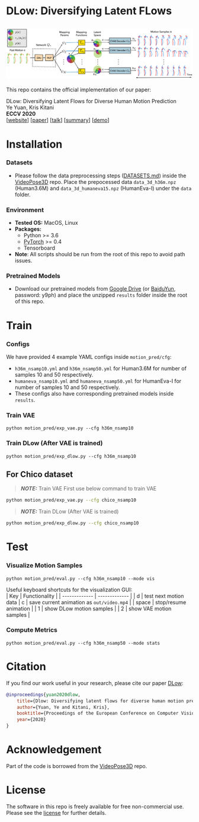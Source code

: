 # DLow: **D**iversifying **L**atent FL**ow**s
![Loading DLow Overview](data/overview.png "DLow Overview")
---
This repo contains the official implementation of our paper:
  
DLow: Diversifying Latent Flows for Diverse Human Motion Prediction  
Ye Yuan, Kris Kitani  
**ECCV 2020**  
[[website](https://www.ye-yuan.com/dlow)] [[paper](https://arxiv.org/pdf/2003.08386.pdf)] [[talk](https://youtu.be/c45ss6Tcb2A)] [[summary](https://youtu.be/nVYGHnRB1_M)] [[demo](https://youtu.be/64OEdSadb00)]

# Installation 
### Datasets
* Please follow the data preprocessing steps ([DATASETS.md](https://github.com/facebookresearch/VideoPose3D/blob/master/DATASETS.md)) inside the [VideoPose3D](https://github.com/facebookresearch/VideoPose3D) repo. Place the prepocessed data ``data_3d_h36m.npz`` (Human3.6M) and ``data_3d_humaneva15.npz`` (HumanEva-I) under the ``data`` folder.
### Environment
* **Tested OS:** MacOS, Linux
* **Packages:**
    * Python >= 3.6
    * [PyTorch](https://pytorch.org) >= 0.4
    * Tensorboard
* **Note**: All scripts should be run from the root of this repo to avoid path issues.

### Pretrained Models
* Download our pretrained models from [Google Drive](https://drive.google.com/file/d/1k5uDeUXrvtwZPN-lJNPSO8tPvHH6Gj55/view?usp=sharing) (or [BaiduYun](https://pan.baidu.com/s/1Ye6bHXcX6lNVMLaXJyzyWg), password: y9ph) and place the unzipped ``results`` folder inside the root of this repo.

# Train
### Configs
We have provided 4 example YAML configs inside ``motion_pred/cfg``: 
* `h36m_nsamp10.yml` and `h36m_nsamp50.yml` for Human3.6M for number of samples 10 and 50 respectively.
* `humaneva_nsamp10.yml` and `humaneva_nsamp50.yml` for HumanEva-I for number of samples 10 and 50 respectively.
* These configs also have corresponding pretrained models inside ``results``.

### Train VAE
```
python motion_pred/exp_vae.py --cfg h36m_nsamp10
```

### Train DLow (After VAE is trained)
```
python motion_pred/exp_dlow.py --cfg h36m_nsamp10
```

## For Chico dataset

> **_NOTE:_** Train VAE First use below command to train VAE
```bash
python motion_pred/exp_vae.py --cfg chico_nsamp10
```
> **_NOTE:_** Train DLow (After VAE is trained)

```bash
python motion_pred/exp_dlow.py --cfg chico_nsamp10
```

# Test 
### Visualize Motion Samples
```
python motion_pred/eval.py --cfg h36m_nsamp10 --mode vis
```
Useful keyboard shortcuts for the visualization GUI:  
| Key           | Functionality |
| ------------- | ------------- |
| d             | test next motion data
| c             | save current animation as `out/video.mp4` |
| space         | stop/resume animation |
| 1             | show DLow motion samples |
| 2             | show VAE motion samples |


### Compute Metrics
```
python motion_pred/eval.py --cfg h36m_nsamp50 --mode stats
```  


# Citation
If you find our work useful in your research, please cite our paper [DLow](https://www.ye-yuan.com/dlow):
```bibtex
@inproceedings{yuan2020dlow,
    title={Dlow: Diversifying latent flows for diverse human motion prediction},
    author={Yuan, Ye and Kitani, Kris},
    booktitle={Proceedings of the European Conference on Computer Vision (ECCV)},
    year={2020}
}
```

# Acknowledgement
Part of the code is borrowed from the [VideoPose3D](https://github.com/facebookresearch/VideoPose3D) repo.

# License

The software in this repo is freely available for free non-commercial use. Please see the [license](LICENSE) for further details.
